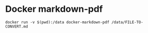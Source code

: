 # Docker markdown-pdf

```
docker run -v $(pwd):/data docker-markdown-pdf /data/FILE-TO-CONVERT.md
```
